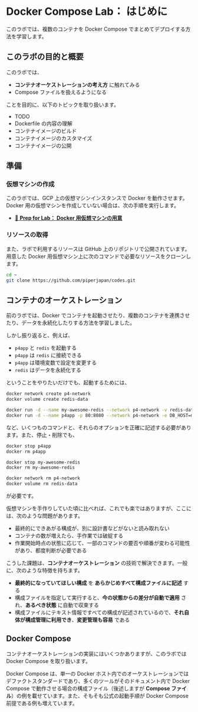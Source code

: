 # Docker Compose Lab： はじめに

このラボでは、複数のコンテナを Docker Compose でまとめてデプロイする方法を学習します。


## このラボの目的と概要

このラボでは、

* **コンテナオーケストレーションの考え方** に触れてみる
* Compose ファイルを扱えるようになる

ことを目的に、以下のトピックを取り扱います。

* TODO
* Dockerfile の内容の理解
* コンテナイメージのビルド
* コンテナイメージのカスタマイズ
* コンテナイメージの公開


## 準備


### 仮想マシンの作成

このラボでは、GCP 上の仮想マシンインスタンスで Docker を動作させます。Docker 用の仮想マシンを作成していない場合は、次の手順を実行します。

* [📖 **Prep for Lab： Docker 用仮想マシンの用意**](prep-docker-vm.md)


### リソースの取得

また、ラボで利用するリソースは GitHub 上のリポジトリで公開されています。用意した Docker 用仮想マシン上に次のコマンドで必要なリソースをクローンします。

```bash
cd ~
git clone https://github.com/piperjapan/codes.git
```


## コンテナのオーケストレーション

前のラボでは、Docker でコンテナを起動させたり、複数のコンテナを連携させたり、データを永続化したりする方法を学習しました。

しかし振り返ると、例えば、

* `p4app` と `redis` を起動する
* `p4app` は `redis` に接続できる
* `p4app` は環境変数で設定を変更する
* `redis` はデータを永続化する

ということをやりたいだけでも、起動するためには、

```bash
docker network create p4-network
docker volume create redis-data

docker run -d --name my-awesome-redis --network p4-network -v redis-data:/data redis:6.0
docker run -d --name p4app -p 80:8080 --network p4-network -e DB_HOST=my-awesome-redis kurokobo/p4app:0.0.1
```

など、いくつものコマンドと、それらのオプションを正確に記述する必要があります。また、停止・削除でも、

```bash
docker stop p4app
docker rm p4app

docker stop my-awesome-redis
docker rm my-awesome-redis

docker network rm p4-network
docker volume rm redis-data
```

が必要です。

仮想マシンを手作りしていた頃に比べれば、これでも楽ではありますが、ここには、次のような問題があります。

* 最終的にできあがる構成が、別に設計書などがないと読み取れない
* コンテナの数が増えたら、手作業では破綻する
* 作業開始時点の状態に応じて、一部のコマンドの要否や順番が変わる可能性があり、都度判断が必要である

こうした課題は、**コンテナオーケストレーション** の技術で解決できます。一般に、次のような特徴を持ちます。

* **最終的になっていてほしい構成** を **あらかじめすべて構成ファイルに記述** する
* 構成ファイルを指定して実行すると、**今の状態からの差分が自動で適用** され、**あるべき状態** に自動で収束する
* 構成ファイルにテキスト情報ですべての構成が記述されているので、**それ自体が構成管理に利用でき**、**変更管理も容易** である


## Docker Compose

コンテナオーケストレーションの実装にはいくつかありますが、このラボでは Docker Compose を取り扱います。

Docker Compose は、単一の Docker ホスト内でのオーケストレーションではデファクトスタンダードであり、多くのツールがそのドキュメント内で Docker Compose で動作させる場合の構成ファイル（後述しますが **Compose ファイル**）の例を載せています。また、そもそも公式の起動手順が Docker Compose 前提である例も増えています。
